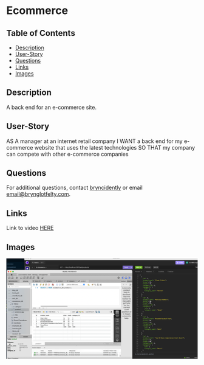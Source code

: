 # Ecommerce

## Table of Contents

- [Description](#description)
- [User-Story](#user-story)
- [Questions](#questions)
- [Links](#links)
- [Images](#images)

## Description

A back end for an e-commerce site.

## User-Story

AS A manager at an internet retail company
I WANT a back end for my e-commerce website that uses the latest technologies
SO THAT my company can compete with other e-commerce companies

## Questions

For additional questions, contact [bryncidently](https://github.com/bryncidently) or email email@brynglotfelty.com.

## Links

Link to video [HERE](https://drive.google.com/file/d/1E04aM_oBdtl4TE5d4roBwWRMBbQ0sZxd/view?usp=sharing)

## Images

![model](./assets/ecommercess.png)


